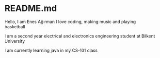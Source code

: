 # README.md

Hello, I am Enes Ağırman
I love coding, making music and playing basketball

I am a second year electrical and electronics engineering student at Bilkent University

I am currently learning java in my CS-101 class

